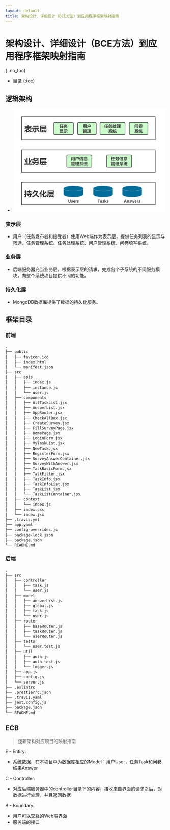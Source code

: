 ```yaml
---
layout: default
title: 架构设计、详细设计（BCE方法）到应用程序框架映射指南
---
```


# 架构设计、详细设计（BCE方法）到应用程序框架映射指南
{:.no_toc}

* 目录
{:toc}

## 逻辑架构

- ![](pics/1.png)

### 表示层

- 用户（任务发布者和接受者）使用Web端作为表示层，提供任务列表的显示与筛选、任务管理系统、任务处理系统、用户管理系统、问卷填写系统。

### 业务层

- 后端服务器充当业务层，根据表示层的请求，完成各个子系统的不同服务模块，向整个系统项目提供不同的功能。

### 持久化层

- MongoDB数据库提供了数据的持久化服务。

## 框架目录

### 前端
```
.
├── public
│   ├── favicon.ico
│   ├── index.html
│   └── manifest.json
├── src
│   ├── apis
│   │   ├── index.js
│   │   ├── instance.js
│   │   └── user.js    
│   ├── components
│   │   ├── AllTaskList.jsx
│   │   ├── AnswerList.jsx
│   │   ├── AppRouter.jsx
│   │   ├── CheckAllBox.jsx
│   │   ├── CreateSurvey.jsx
│   │   ├── FillSurveyPage.jsx
│   │   ├── HomePage.jsx
│   │   ├── LoginForm.jsx
│   │   ├── MyTaskList.jsx
│   │   ├── NewTask.jsx
│   │   ├── RegisterForm.jsx
│   │   ├── SurveyAnswerContainer.jsx
│   │   ├── SurveyWithAnswer.jsx
│   │   ├── TaskBasicForm.jsx
│   │   ├── TaskFilter.jsx
│   │   ├── TaskInfo.jsx
│   │   ├── TaskInfoList.jsx
│   │   ├── TaskList.jsx
│   │   └── TaskListContainer.jsx
│   ├── context
│   │   └── index.js
│   ├── index.css
│   └── index.jsx
├── .travis.yml
├── app.yaml
├── config-overrides.js
├── package-lock.json
├── package.json
└── README.md
```

### 后端
```
.
├── src
│   ├── controller
│   │   ├── task.js
│   │   └── user.js    
│   ├── model
│   │   ├── answerList.js
│   │   ├── global.js
│   │   ├── task.js
│   │   └── user.js
│   ├── router
│   │   ├── baseRouter.js
│   │   ├── taskRouter.js
│   │   └── userRouter.js
│   ├── tests
│   │   └── user.test.js
│   ├── util
│   │   ├── auth.js
│   │   ├── auth.test.js
│   │   └── logger.js
│   ├── app.js
│   ├── config.js
│   └── server.js
├── .eslintrc
├── .prettierrc.json
├── .travis.yaml
├── jest.config.js
├── package.json
└── README.md
```

## ECB

> 逻辑架构对应项目的映射指南

E - Entiry:
  - 系统数据，在本项目中为数据库相应的Model：用户User，任务Task和问卷结果Answer

C - Controller:
  - 对应后端服务器中的controller目录下的内容，接收来自界面的请求之后，对数据进行处理，并且返回数据

B - Boundary:
  - 用户可以交互的Web端界面
  - 服务端的接口
